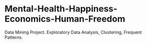 # Mental-Health-Happiness-Economics-Human-Freedom
Data Mining Project. Exploratory Data Analysis, Clustering, Frequent Patterns.
